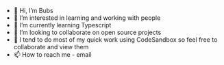- 👋 Hi, I’m Bubs
- 👀 I’m interested in learning and working with people
- 🌱 I’m currently learning Typescript
- 💞️ I’m looking to collaborate on open source projects
-  💼 I tend to do most of my quick work using CodeSandbox so feel free to collaborate and view them
- 📫 How to reach me - email

<!---
